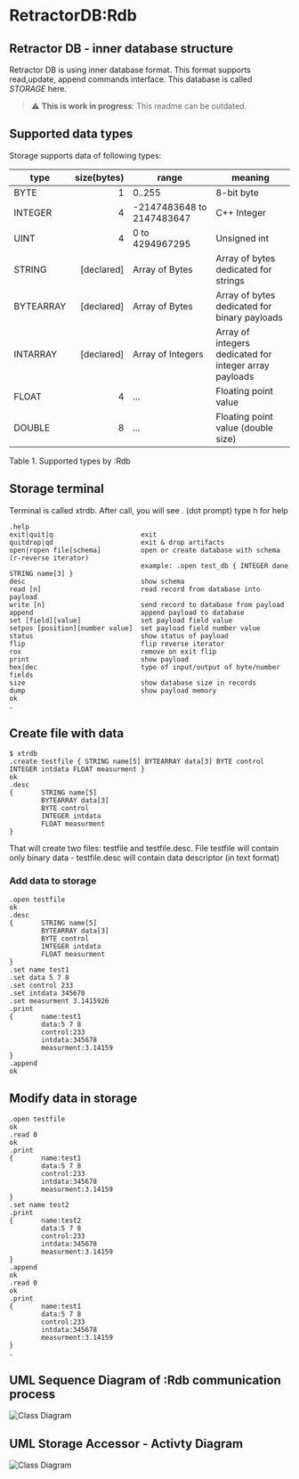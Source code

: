 # RetractorDB:Rdb

## Retractor DB - inner database structure

Retractor DB is using inner database format. This format supports read,update, append commands interface. This database is called _STORAGE_ here.

> :warning: **This is work in progress**: This readme can be outdated.

## Supported data types

Storage supports data of following types:

| type | size(bytes) | range | meaning |
| ---  | ---: | --- | --- |
|BYTE  | 1 | 0..255|8-bit byte|
|INTEGER   | 4 |-2147483648 to 2147483647|C++ Integer|
|UINT  | 4 |0 to 4294967295|Unsigned int|
|STRING|[declared]|Array of Bytes|Array of bytes dedicated for strings|
|BYTEARRAY|[declared]|Array of Bytes|Array of bytes dedicated for binary payloads|
|INTARRAY|[declared]|Array of Integers|Array of integers dedicated for integer array payloads|
|FLOAT | 4 | ... | Floating point value|
|DOUBLE| 8 | ... | Floating point value (double size)|

Table 1. Supported types by :Rdb

## Storage terminal

Terminal is called xtrdb.
After call, you will see . (dot prompt)
type h for help
```
.help
exit|quit|q                      exit
quitdrop|qd                      exit & drop artifacts
open|ropen file[schema]          open or create database with schema (r-reverse iterator)
                                 example: .open test_db { INTEGER dane STRING name[3] }
desc                             show schema
read [n]                         read record from database into payload
write [n]                        send record to database from payload
append                           append payload to database
set [field][value]               set payload field value
setpos [position][number value]  set payload field number value
status                           show status of payload
flip                             flip reverse iterator
rox                              remove on exit flip
print                            show payload
hex|dec                          type of input/output of byte/number fields
size                             show database size in records
dump                             show payload memory
ok
.
```

## Create file with data

```
$ xtrdb
.create testfile { STRING name[5] BYTEARRAY data[3] BYTE control INTEGER intdata FLOAT measurment }
ok
.desc
{       STRING name[5]
        BYTEARRAY data[3]
        BYTE control
        INTEGER intdata
        FLOAT measurment
}
```

That will create two files: testfile and testfile.desc.
File testfile will contain only binary data - testfile.desc will contain data descriptor (in text format)

### Add data to storage

```
.open testfile
ok
.desc
{       STRING name[5]
        BYTEARRAY data[3]
        BYTE control
        INTEGER intdata
        FLOAT measurment
}
.set name test1
.set data 5 7 8
.set control 233
.set intdata 345678
.set measurment 3.1415926
.print
{       name:test1
        data:5 7 8
        control:233
        intdata:345678
        measurment:3.14159
}
.append
ok
```

## Modify data in storage
```
.open testfile
ok
.read 0
ok
.print
{       name:test1
        data:5 7 8
        control:233
        intdata:345678
        measurment:3.14159
}
.set name test2
.print
{       name:test2
        data:5 7 8
        control:233
        intdata:345678
        measurment:3.14159
}
.append
ok
.read 0
ok
.print
{       name:test1
        data:5 7 8
        control:233
        intdata:345678
        measurment:3.14159
}
.
```

## UML Sequence Diagram of :Rdb communication process

![Class Diagram](http://www.plantuml.com/plantuml/proxy?cache=no&src=https://raw.githubusercontent.com/michalwidera/retractordb/issue_17/src/rdb/UML/rdb-comunication.puml)

## UML Storage Accessor - Activty Diagram

![Class Diagram](http://www.plantuml.com/plantuml/proxy?cache=no&src=https://raw.githubusercontent.com/michalwidera/retractordb/issue_17/src/rdb/UML/rdb-storageaccessor.puml)